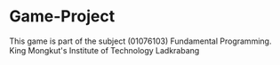 # Game-Project
This game is part of the subject (01076103) Fundamental Programming.
King Mongkut's Institute of Technology Ladkrabang
